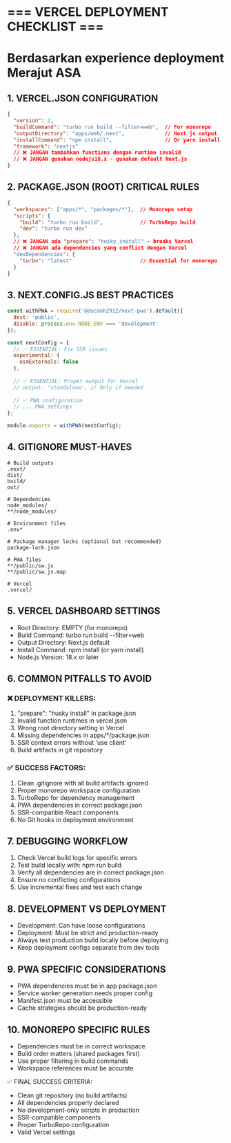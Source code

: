 # === VERCEL DEPLOYMENT CHECKLIST ===
# Berdasarkan experience deployment Merajut ASA

## 1. VERCEL.JSON CONFIGURATION
```json
{
  "version": 2,
  "buildCommand": "turbo run build --filter=web",  // For monorepo
  "outputDirectory": "apps/web/.next",             // Next.js output
  "installCommand": "npm install",                 // Or yarn install
  "framework": "nextjs"
  // ❌ JANGAN tambahkan functions dengan runtime invalid
  // ❌ JANGAN gunakan nodejs18.x - gunakan default Next.js
}
```

## 2. PACKAGE.JSON (ROOT) CRITICAL RULES
```json
{
  "workspaces": ["apps/*", "packages/*"],  // Monorepo setup
  "scripts": {
    "build": "turbo run build",            // TurboRepo build
    "dev": "turbo run dev"
  },
  // ❌ JANGAN ada "prepare": "husky install" - breaks Vercel
  // ❌ JANGAN ada dependencies yang conflict dengan Vercel
  "devDependencies": {
    "turbo": "latest"                      // Essential for monorepo
  }
}
```

## 3. NEXT.CONFIG.JS BEST PRACTICES
```javascript
const withPWA = require('@ducanh2912/next-pwa').default({
  dest: 'public',
  disable: process.env.NODE_ENV === 'development'
});

const nextConfig = {
  // ✅ ESSENTIAL: Fix SSR issues
  experimental: {
    esmExternals: false
  },
  
  // ✅ ESSENTIAL: Proper output for Vercel
  // output: 'standalone', // Only if needed
  
  // ✅ PWA configuration
  // ... PWA settings
};

module.exports = withPWA(nextConfig);
```

## 4. GITIGNORE MUST-HAVES
```gitignore
# Build outputs
.next/
dist/
build/
out/

# Dependencies  
node_modules/
**/node_modules/

# Environment files
.env*

# Package manager locks (optional but recommended)
package-lock.json

# PWA files
**/public/sw.js
**/public/sw.js.map

# Vercel
.vercel/
```

## 5. VERCEL DASHBOARD SETTINGS
- Root Directory: EMPTY (for monorepo)
- Build Command: turbo run build --filter=web
- Output Directory: Next.js default
- Install Command: npm install (or yarn install)
- Node.js Version: 18.x or later

## 6. COMMON PITFALLS TO AVOID

### ❌ DEPLOYMENT KILLERS:
1. "prepare": "husky install" in package.json
2. Invalid function runtimes in vercel.json
3. Wrong root directory setting in Vercel
4. Missing dependencies in apps/*/package.json
5. SSR context errors without 'use client'
6. Build artifacts in git repository

### ✅ SUCCESS FACTORS:
1. Clean .gitignore with all build artifacts ignored
2. Proper monorepo workspace configuration
3. TurboRepo for dependency management
4. PWA dependencies in correct package.json
5. SSR-compatible React components
6. No Git hooks in deployment environment

## 7. DEBUGGING WORKFLOW
1. Check Vercel build logs for specific errors
2. Test build locally with: npm run build
3. Verify all dependencies are in correct package.json
4. Ensure no conflicting configurations
5. Use incremental fixes and test each change

## 8. DEVELOPMENT VS DEPLOYMENT
- Development: Can have loose configurations
- Deployment: Must be strict and production-ready
- Always test production build locally before deploying
- Keep deployment configs separate from dev tools

## 9. PWA SPECIFIC CONSIDERATIONS
- PWA dependencies must be in app package.json
- Service worker generation needs proper config
- Manifest.json must be accessible
- Cache strategies should be production-ready

## 10. MONOREPO SPECIFIC RULES
- Dependencies must be in correct workspace
- Build order matters (shared packages first)
- Use proper filtering in build commands
- Workspace references must be accurate

✅ FINAL SUCCESS CRITERIA:
- Clean git repository (no build artifacts)
- All dependencies properly declared
- No development-only scripts in production
- SSR-compatible components
- Proper TurboRepo configuration
- Valid Vercel settings
